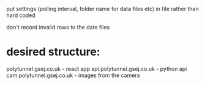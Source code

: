 put settings (polling interval, folder name for data files etc) in file rather than hard coded



don't record invalid rows to the date files







# desired structure:

polytunnel.gsej.co.uk     - react app
api.polytunnel.gsej.co.uk - python api
cam.polytunnel.gsej.co.uk - images from the camera
